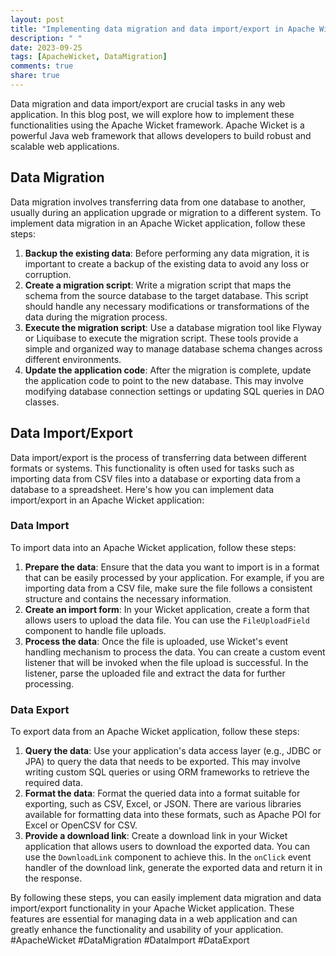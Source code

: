```yaml
---
layout: post
title: "Implementing data migration and data import/export in Apache Wicket"
description: " "
date: 2023-09-25
tags: [ApacheWicket, DataMigration]
comments: true
share: true
---
```


Data migration and data import/export are crucial tasks in any web application. In this blog post, we will explore how to implement these functionalities using the Apache Wicket framework. Apache Wicket is a powerful Java web framework that allows developers to build robust and scalable web applications.

## Data Migration

Data migration involves transferring data from one database to another, usually during an application upgrade or migration to a different system. To implement data migration in an Apache Wicket application, follow these steps:

1. **Backup the existing data**: Before performing any data migration, it is important to create a backup of the existing data to avoid any loss or corruption.
2. **Create a migration script**: Write a migration script that maps the schema from the source database to the target database. This script should handle any necessary modifications or transformations of the data during the migration process.
3. **Execute the migration script**: Use a database migration tool like Flyway or Liquibase to execute the migration script. These tools provide a simple and organized way to manage database schema changes across different environments.
4. **Update the application code**: After the migration is complete, update the application code to point to the new database. This may involve modifying database connection settings or updating SQL queries in DAO classes.

## Data Import/Export

Data import/export is the process of transferring data between different formats or systems. This functionality is often used for tasks such as importing data from CSV files into a database or exporting data from a database to a spreadsheet. Here's how you can implement data import/export in an Apache Wicket application:

### Data Import

To import data into an Apache Wicket application, follow these steps:

1. **Prepare the data**: Ensure that the data you want to import is in a format that can be easily processed by your application. For example, if you are importing data from a CSV file, make sure the file follows a consistent structure and contains the necessary information.
2. **Create an import form**: In your Wicket application, create a form that allows users to upload the data file. You can use the `FileUploadField` component to handle file uploads.
3. **Process the data**: Once the file is uploaded, use Wicket's event handling mechanism to process the data. You can create a custom event listener that will be invoked when the file upload is successful. In the listener, parse the uploaded file and extract the data for further processing.

### Data Export

To export data from an Apache Wicket application, follow these steps:

1. **Query the data**: Use your application's data access layer (e.g., JDBC or JPA) to query the data that needs to be exported. This may involve writing custom SQL queries or using ORM frameworks to retrieve the required data.
2. **Format the data**: Format the queried data into a format suitable for exporting, such as CSV, Excel, or JSON. There are various libraries available for formatting data into these formats, such as Apache POI for Excel or OpenCSV for CSV.
3. **Provide a download link**: Create a download link in your Wicket application that allows users to download the exported data. You can use the `DownloadLink` component to achieve this. In the `onClick` event handler of the download link, generate the exported data and return it in the response.

By following these steps, you can easily implement data migration and data import/export functionality in your Apache Wicket application. These features are essential for managing data in a web application and can greatly enhance the functionality and usability of your application. #ApacheWicket #DataMigration #DataImport #DataExport